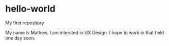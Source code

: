 # hello-world
My first repository

My name is Mathew.
I am intersted in UX Design.
I hope to work in that field one day soon.
